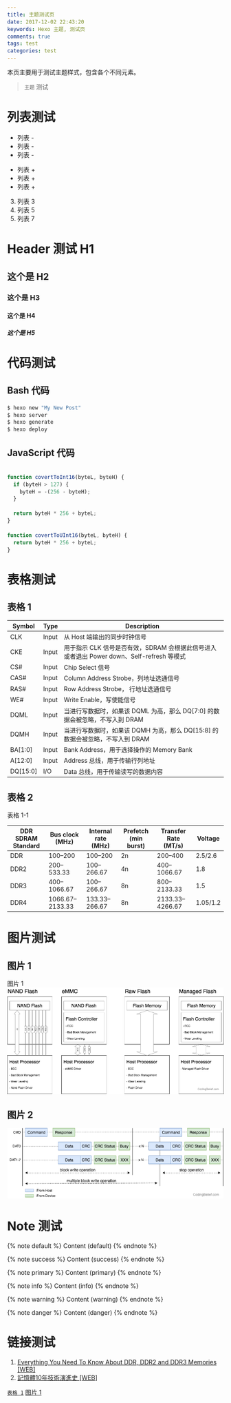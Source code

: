 ```yaml
---
title: 主题测试页
date: 2017-12-02 22:43:20
keywords: Hexo 主题, 测试页
comments: true
tags: test
categories: test
---
```


本页主要用于测试主题样式，包含各个不同元素。

<!-- more -->

> 
> `主题` 测试
>

# 列表测试
- 列表 -
- 列表 -
- 列表 -

+ 列表 +
+ 列表 +
+ 列表 +

3. 列表 3
5. 列表 5
7. 列表 7

# Header 测试 H1
## 这个是 H2
### 这个是 H3
#### 这个是 H4
##### 这个是 H5

# 代码测试

## Bash 代码

``` bash
$ hexo new "My New Post"
$ hexo server
$ hexo generate
$ hexo deploy
```

## JavaScript 代码

``` javascript

function covertToInt16(byteL, byteH) {
  if (byteH > 127) {
    byteH = -(256 - byteH);
  }

  return byteH * 256 + byteL;
}

function covertToUInt16(byteL, byteH) {
  return byteH * 256 + byteL;
}

```

# 表格测试

## 表格 1

| Symbol | Type | Description |
| -- | -- | -- |
| CLK | Input | 从 Host 端输出的同步时钟信号 |
| CKE | Input | 用于指示 CLK 信号是否有效，SDRAM 会根据此信号进入或者退出 Power down、Self-refresh 等模式 |
| CS# | Input | Chip Select 信号 |
| CAS# | Input | Column Address Strobe，列地址选通信号 |
| RAS# | Input | Row Address Strobe， 行地址选通信号 |
| WE# | Input | Write Enable，写使能信号 |
| DQML | Input | 当进行写数据时，如果该 DQML 为高，那么 DQ[7:0] 的数据会被忽略，不写入到 DRAM |
| DQMH | Input | 当进行写数据时，如果该 DQMH 为高，那么 DQ[15:8] 的数据会被忽略，不写入到 DRAM |
| BA[1:0] | Input | Bank Address，用于选择操作的 Memory Bank |
| A[12:0] | Input | Address 总线，用于传输行列地址 |
| DQ[15:0] | I/O | Data 总线，用于传输读写的数据内容 |

## 表格 2

<a name="表格-1-1" class="table-caption">表格 1-1</a>

| DDR SDRAM Standard | Bus clock (MHz) | Internal rate (MHz) | Prefetch (min burst) | Transfer Rate (MT/s) | Voltage |
| -- | -- | -- | -- | -- | -- |
| DDR | 100–200 | 100–200 | 2n | 200–400 | 2.5/2.6 |
| DDR2 | 200–533.33 | 100–266.67 | 4n | 400–1066.67 | 1.8 |
| DDR3 | 400–1066.67 | 100–266.67 |8n | 800–2133.33 | 1.5 | 
| DDR4 | 1066.67–2133.33 | 133.33–266.67 | 8n | 2133.33–4266.67 | 1.05/1.2 |


# 图片测试

## 图片 1

<a name="图片-1-1" class="img-caption">图片 1</a>
![theme-test 1](theme-test-01.png)


## 图片 2

<img src="theme-test-02.png" alt="theme-test-02.png" title="图片 2">

# Note 测试

{% note default %} Content (default) {% endnote %}  

{% note success %} Content (success) {% endnote %}  

{% note primary %} Content (primary) {% endnote %}  

{% note info %} Content (info) {% endnote %}

{% note warning %} Content (warning) {% endnote %}

{% note danger %} Content (danger) {% endnote %}


# 链接测试

1. [Everything You Need To Know About DDR, DDR2 and DDR3 Memories [WEB]](http://www.hardwaresecrets.com/everything-you-need-to-know-about-ddr-ddr2-and-ddr3-memories/)
2. [記憶體10年技術演進史 [WEB]](http://www.techbang.com/posts/17190)

[`表格 1`](#表格-1-1)
[图片 1](#图片-1-1)



